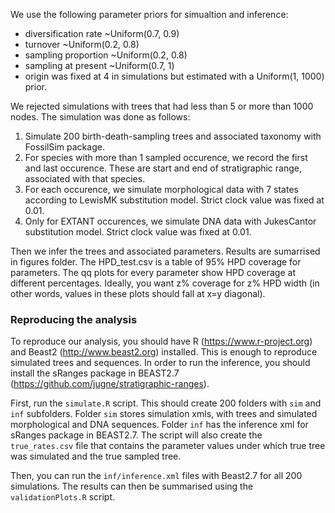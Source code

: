 We use the following parameter priors for simualtion and inference:

- diversification rate ~Uniform(0.7, 0.9)
- turnover ~Uniform(0.2, 0.8)
- sampling proportion ~Uniform(0.2, 0.8)
- sampling at present ~Uniform(0.7, 1)
- origin was fixed at 4 in simulations but estimated with a Uniform(1, 1000) prior.


We rejected simulations with trees that had less than 5 or more than 1000 nodes. The simulation was done as follows:

1. Simulate 200 birth-death-sampling trees and associated taxonomy with FossilSim package.
2. For species with more than 1 sampled occurence, we record the first and last occurence.
   These are start and end of stratigraphic range, associated with that species.
3. For each occurence, we simulate morphological data with 7 states according to LewisMK substitution model.
   Strict clock value was fixed at 0.01.
4. Only for EXTANT occurences, we simulate DNA data with JukesCantor substitution model. Strict clock value was fixed at 0.01.


Then we infer the trees and associated parameters. Results are sumarrised in figures folder. 
The HPD_test.csv is a table of 95% HPD coverage for parameters. The qq plots for every parameter show HPD coverage at different percentages.
Ideally, you want z% coverage for z% HPD width (in other words, values in these plots should fall at x=y diagonal).

### Reproducing the analysis

To reproduce our analysis, you should have R (https://www.r-project.org) and Beast2 (http://www.beast2.org) installed. This is enough to reproduce simulated trees and sequences. In order to run the inference, you should install the sRanges package in BEAST2.7 (https://github.com/jugne/stratigraphic-ranges).

First, run the `simulate.R` script. This should create 200 folders with `sim` and `inf` subfolders. Folder `sim` stores simulation xmls, with trees and simulated morphological and DNA sequences. Folder `inf` has the inference xml for sRanges package in BEAST2.7.  The script will also create the `true_rates.csv` file that contains the parameter values under which true tree was simulated and the true sampled tree. 

Then, you can run the `inf/inference.xml` files with Beast2.7 for all 200 simulations. The results can then be summarised using the `validationPlots.R` script.
